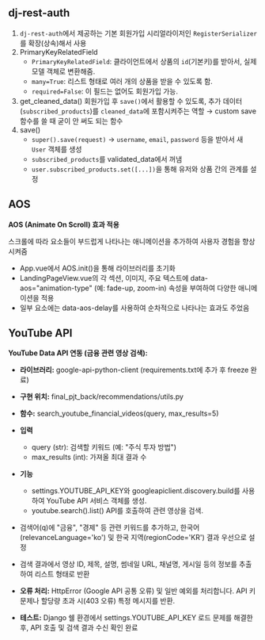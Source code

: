 ## dj-rest-auth
1. `dj-rest-auth`에서 제공하는 기본 회원가입 시리얼라이저인 `RegisterSerializer`를 확장(상속)해서 사용
2. PrimaryKeyRelatedField
    - `PrimaryKeyRelatedField`: 클라이언트에서 상품의 `id`(기본키)를 받아서, 실제 모델 객체로 변환해줌.
    - `many=True`: 리스트 형태로 여러 개의 상품을 받을 수 있도록 함.
    - `required=False`: 이 필드는 없어도 회원가입 가능.
3. get_cleaned_data()
회원가입 후 `save()`에서 활용할 수 있도록, 추가 데이터(`subscribed_products`)를 `cleaned_data`에 포함시켜주는 역할
→ custom save 함수를 쓸 때 굳이 안 써도 되는 함수 
4. save()
    - `super().save(request)` → `username`, `email`, `password` 등을 받아서 새 `User` 객체를 생성
    - `subscribed_products`를 validated_data에서 꺼냄
    - `user.subscribed_products.set([...])`을 통해 유저와 상품 간의 관계를 설정

## AOS
**AOS (Animate On Scroll) 효과 적용**

스크롤에 따라 요소들이 부드럽게 나타나는 애니메이션을 추가하여 사용자 경험을 향상 시켜줌

- App.vue에서 AOS.init()을 통해 라이브러리를 초기화
- LandingPageView.vue의 각 섹션, 이미지, 주요 텍스트에 data-aos="animation-type" (예: fade-up, zoom-in) 속성을 부여하여 다양한 애니메이션을 적용
- 일부 요소에는 data-aos-delay를 사용하여 순차적으로 나타나는 효과도 주었음

## YouTube API
**YouTube Data API 연동 (금융 관련 영상 검색):**

- **라이브러리:** google-api-python-client (requirements.txt에 추가 후 freeze 완료)
- **구현 위치:** final_pjt_back/recommendations/utils.py
- **함수:** search_youtube_financial_videos(query, max_results=5)
- **입력**
    - query (str): 검색할 키워드 (예: "주식 투자 방법")
    - max_results (int): 가져올 최대 결과 수
- **기능**
    - settings.YOUTUBE_API_KEY와 googleapiclient.discovery.build를 사용하여 YouTube API 서비스 객체를 생성.
    - youtube.search().list() API를 호출하여 관련 영상을 검색.
    
- 검색어(q)에 "금융", "경제" 등 관련 키워드를 추가하고, 한국어(relevanceLanguage='ko') 및 한국 지역(regionCode='KR') 결과 우선으로 설정
- 검색 결과에서 영상 ID, 제목, 설명, 썸네일 URL, 채널명, 게시일 등의 정보를 추출하여 리스트 형태로 반환

- **오류 처리:** HttpError (Google API 공통 오류) 및 일반 예외를 처리합니다. API 키 문제나 할당량 초과 시(403 오류) 특정 메시지를 반환.
- **테스트:** Django 쉘 환경에서 settings.YOUTUBE_API_KEY 로드 문제를 해결한 후, API 호출 및 검색 결과 수신 확인 완료